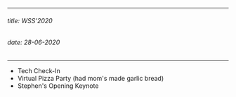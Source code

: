 ----------
###### title: WSS'2020
###### date: 28-06-2020
----------

- Tech Check-In
- Virtual Pizza Party (had mom's made garlic bread)
- Stephen's Opening Keynote
